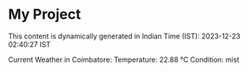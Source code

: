 # My Project

This content is dynamically generated in Indian Time (IST): 2023-12-23 02:40:27 IST


Current Weather in Coimbatore:
Temperature: 22.88 °C
Condition: mist
